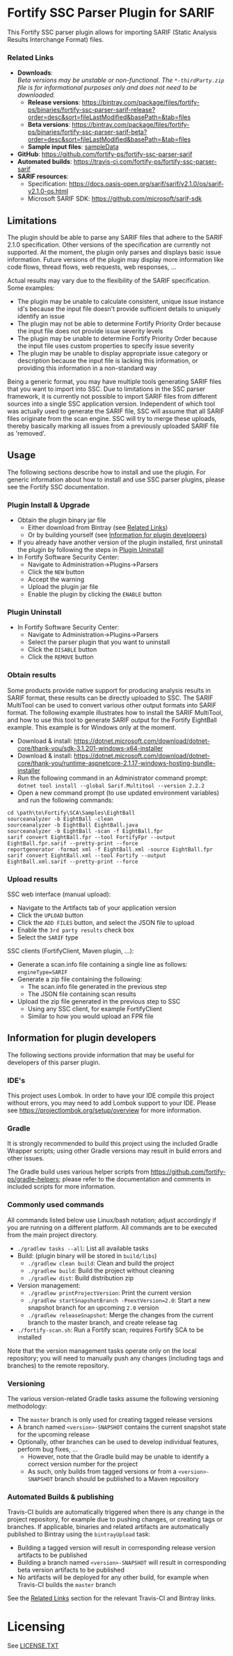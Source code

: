 # Fortify SSC Parser Plugin for SARIF

This Fortify SSC parser plugin allows for importing SARIF (Static Analysis Results Interchange Format) files. 

### <a name="related-links">Related Links</a>

* **Downloads**:  
  _Beta versions may be unstable or non-functional. The `*-thirdParty.zip` file is for informational purposes only and does not need to be downloaded._
	* **Release versions**: https://bintray.com/package/files/fortify-ps/binaries/fortify-ssc-parser-sarif-release?order=desc&sort=fileLastModified&basePath=&tab=files  
	* **Beta versions**: https://bintray.com/package/files/fortify-ps/binaries/fortify-ssc-parser-sarif-beta?order=desc&sort=fileLastModified&basePath=&tab=files
	* **Sample input files**: [sampleData](sampleData)
* **GitHub**: https://github.com/fortify-ps/fortify-ssc-parser-sarif
* **Automated builds**: https://travis-ci.com/fortify-ps/fortify-ssc-parser-sarif
* **SARIF resources**:
	* Specification: https://docs.oasis-open.org/sarif/sarif/v2.1.0/os/sarif-v2.1.0-os.html
	* Microsoft SARIF SDK: https://github.com/microsoft/sarif-sdk

## <a name="limitations">Limitations</a>

The plugin should be able to parse any SARIF files that adhere to the SARIF 2.1.0 specification. Other versions of the
specification are currently not supported. At the moment, the plugin only parses and displays basic issue information.
Future versions of the plugin may display more information like code flows, thread flows, web requests, web responses, ...

Actual results may vary due to the flexibility of the SARIF specification. Some examples:

* The plugin may be unable to calculate consistent, unique issue instance id's because the input file doesn't provide sufficient 
details to uniquely identify an issue
* The plugin may not be able to determine Fortify Priority Order because the input file does not provide issue severity levels
* The plugin may be unable to determine Fortify Priority Order because the input file uses custom properties to specify issue severity
* The plugin may be unable to display appropriate issue category or description because the input file is lacking this information, or 
providing this information in a non-standard way 

Being a generic format, you may have multiple tools generating SARIF files that you want to import into SSC. Due to limitations
in the SSC parser framework, it is currently not possible to import SARIF files from different sources into a single SSC
application version. Independent of which tool was actually used to generate the SARIF file, SSC will assume that all SARIF files 
originate from the scan engine. SSC will try to merge these uploads, thereby basically marking all issues from a previously uploaded
SARIF file as 'removed'.

## <a name="usage">Usage</a>

The following sections describe how to install and use the plugin. For generic information
about how to install and use SSC parser plugins, please see the Fortify SSC documentation.

### <a name="plugin-install--upgrade">Plugin Install & Upgrade</a>

* Obtain the plugin binary jar file
	* Either download from Bintray (see [Related Links](#related-links)) 
	* Or by building yourself (see [Information for plugin developers](#information-for-plugin-developers))
* If you already have another version of the plugin installed, first uninstall the plugin by following the steps in [Plugin Uninstall](#plugin-uninstall)
* In Fortify Software Security Center:
	* Navigate to Administration->Plugins->Parsers
	* Click the `NEW` button
	* Accept the warning
	* Upload the plugin jar file
	* Enable the plugin by clicking the `ENABLE` button
  
### <a name="plugin-uninstall">Plugin Uninstall</a>

* In Fortify Software Security Center:
	* Navigate to Administration->Plugins->Parsers
	* Select the parser plugin that you want to uninstall
	* Click the `DISABLE` button
	* Click the `REMOVE` button 

### <a name="obtain-results">Obtain results</a>

Some products provide native support for producing analysis results in SARIF format, these results can be
directly uploaded to SSC. The SARIF MultiTool can be used to convert various other output formats into 
SARIF format. The following example illustrates how to install the SARIF MultiTool, and how to use this
tool to generate SARIF output for the Fortify EightBall example. This example is for Windows only at the 
moment.

* Download & install: https://dotnet.microsoft.com/download/dotnet-core/thank-you/sdk-3.1.201-windows-x64-installer
* Download & install: https://dotnet.microsoft.com/download/dotnet-core/thank-you/runtime-aspnetcore-2.1.17-windows-hosting-bundle-installer
* Run the following command in an Administrator command prompt:  
  `dotnet tool install --global Sarif.Multitool --version 2.2.2`
* Open a new command prompt (to use updated environment variables) and run the following commands:   
```
cd \path\to\Fortify\SCA\Samples\EightBall
sourceanalyzer -b EightBall -clean
sourceanalyzer -b EightBall EightBall.java
sourceanalyzer -b EightBall -scan -f EightBall.fpr
sarif convert EightBall.fpr --tool FortifyFpr --output EightBall.fpr.sarif --pretty-print --force
reportgenerator -format xml -f EightBall.xml -source EightBall.fpr
sarif convert EightBall.xml --tool Fortify --output EightBall.xml.sarif --pretty-print --force
```


### <a name="upload-results">Upload results</a>

SSC web interface (manual upload):

* Navigate to the Artifacts tab of your application version
* Click the `UPLOAD` button
* Click the `ADD FILES` button, and select the JSON file to upload
* Enable the `3rd party results` check box
* Select the `SARIF` type
  
SSC clients (FortifyClient, Maven plugin, ...):

* Generate a scan.info file containing a single line as follows:  
  `engineType=SARIF`
* Generate a zip file containing the following:
	* The scan.info file generated in the previous step
	* The JSON file containing scan results
* Upload the zip file generated in the previous step to SSC
	* Using any SSC client, for example FortifyClient
	* Similar to how you would upload an FPR file



## <a name="information-for-plugin-developers">Information for plugin developers</a>

The following sections provide information that may be useful for developers of this 
parser plugin.

### <a name="ides">IDE's</a>

This project uses Lombok. In order to have your IDE compile this project without errors, 
you may need to add Lombok support to your IDE. Please see https://projectlombok.org/setup/overview 
for more information.

### <a name="gradle">Gradle</a>

It is strongly recommended to build this project using the included Gradle Wrapper
scripts; using other Gradle versions may result in build errors and other issues.

The Gradle build uses various helper scripts from https://github.com/fortify-ps/gradle-helpers;
please refer to the documentation and comments in included scripts for more information. 

### <a name="commonly-used-commands">Commonly used commands</a>

All commands listed below use Linux/bash notation; adjust accordingly if you
are running on a different platform. All commands are to be executed from
the main project directory.

* `./gradlew tasks --all`: List all available tasks
* Build: (plugin binary will be stored in `build/libs`)
	* `./gradlew clean build`: Clean and build the project
	* `./gradlew build`: Build the project without cleaning
	* `./gradlew dist`: Build distribution zip
* Version management:
	* `./gradlew printProjectVersion`: Print the current version
	* `./gradlew startSnapshotBranch -PnextVersion=2.0`: Start a new snapshot branch for an upcoming `2.0` version
	* `./gradlew releaseSnapshot`: Merge the changes from the current branch to the master branch, and create release tag
* `./fortify-scan.sh`: Run a Fortify scan; requires Fortify SCA to be installed

Note that the version management tasks operate only on the local repository; you will need to manually
push any changes (including tags and branches) to the remote repository.

### <a name="versioning">Versioning</a>

The various version-related Gradle tasks assume the following versioning methodology:

* The `master` branch is only used for creating tagged release versions
* A branch named `<version>-SNAPSHOT` contains the current snapshot state for the upcoming release
* Optionally, other branches can be used to develop individual features, perform bug fixes, ...
	* However, note that the Gradle build may be unable to identify a correct version number for the project
	* As such, only builds from tagged versions or from a `<version>-SNAPSHOT` branch should be published to a Maven repository

### <a name="automated-builds--publishing">Automated Builds & publishing</a>

Travis-CI builds are automatically triggered when there is any change in the project repository,
for example due to pushing changes, or creating tags or branches. If applicable, binaries and related 
artifacts are automatically published to Bintray using the `bintrayUpload` task:

* Building a tagged version will result in corresponding release version artifacts to be published
* Building a branch named `<version>-SNAPSHOT` will result in corresponding beta version artifacts to be published
* No artifacts will be deployed for any other build, for example when Travis-CI builds the `master` branch

See the [Related Links](#related-links) section for the relevant Travis-CI and Bintray links.


# <a name="licensing">Licensing</a>
See [LICENSE.TXT](LICENSE.TXT)

